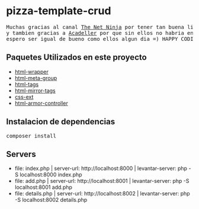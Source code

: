 # pizza-template-crud

<pre>
Muchas gracias al canal <a href="https://www.youtube.com/watch?v=-KUFcX7WLaA&list=PL4cUxeGkcC9gksOX3Kd9KPo-O68ncT05o&index=16">The Net Ninja</a> por tener tan buena lista de reproduccion en php
y tambien gracias a <a href="https://github.com/Acadeller/recursos-programacion">Acadeller</a> por que sin ellos no habria encontrado tan excelente canal
espero ser igual de bueno como ellos algun dia =) HAPPY CODING.
</pre>

<h2>Paquetes Utilizados en este proyecto</h2>

<ul>
    <li><a href="https://packagist.org/packages/ramiro/html-wrapper">html-wrapper</a></li>
    <li><a href="https://packagist.org/packages/ramiro/html-meta-group">html-meta-group</a></li>
    <li><a href="https://packagist.org/packages/ramiro/html-tags">html-tags</a></li>
    <li><a href="https://packagist.org/packages/ramiro/html-mirror-tags">html-mirror-tags</a></li>
    <li><a href="https://packagist.org/packages/ramiro/css-ext">css-ext</a></li>
    <li><a href="https://packagist.org/packages/ramiro/html-armor-controller">html-armor-controller</a></li>
</ul>

<h2>Instalacion de dependencias</h2>
<pre>
composer install
</pre>

<h2>Servers</h2>

<ul>
    <li>file: index.php | server-url: http://localhost:8000 | levantar-server: php -S localhost:8000 index.php</li>
    <li>file: add.php | server-url: http://localhost:8001 | levantar-server: php -S localhost:8001 add.php</li>
    <li>file: details.php | server-url: http://localhost:8002 | levantar-server: php -S localhost:8002 details.php</li>
</ul>